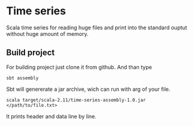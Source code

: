 # Time series
Scala time series for reading huge files and print into 
the standard ouptut without huge amount of memory.

## Build project

For building project just clone it from github. And than type

```
sbt assembly
```

Sbt will genererate a jar archive, wich can run with arg of your file.
```
scala target/scala-2.11/time-series-assembly-1.0.jar </path/to/file.txt>
```

It prints header and data line by line.
